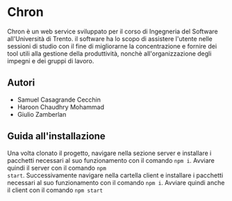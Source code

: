 # Chron
Chron è un web service sviluppato per il corso di Ingegneria del Software all'Università di Trento.
il software ha lo scopo di assistere l'utente nelle sessioni di studio con il fine di migliorarne la concentrazione e fornire dei tool utili alla gestione della produttività, nonchè all'organizzazione degli impegni e dei gruppi di lavoro.

## Autori
  - Samuel Casagrande Cecchin
  - Haroon Chaudhry Mohammad
  - Giulio Zamberlan

## Guida all'installazione
Una volta clonato il progetto, navigare nella sezione server e installare i pacchetti necessari al suo funzionamento con il comando <code>npm i</code>. Avviare quindi il server con il comando <code>npm start</code>.
Successivamente navigare nella cartella client e installare i pacchetti necessari al suo funzionamento con il comando <code>npm i</code>. Avviare quindi anche il client con il comando <code>npm start</code>
